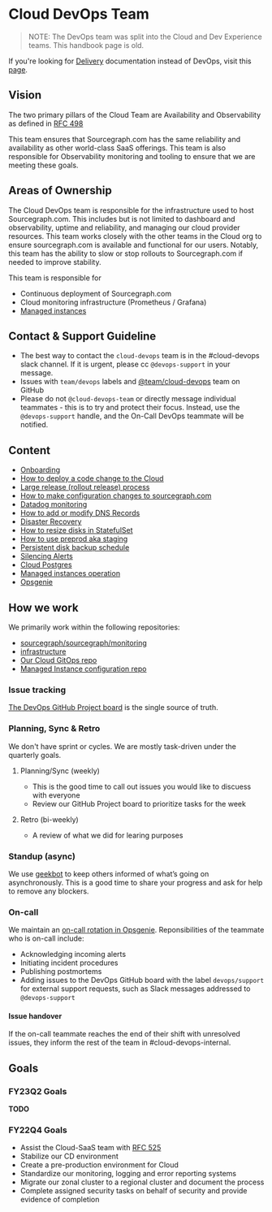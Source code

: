 # Cloud DevOps Team

> NOTE: The DevOps team was split into the Cloud and Dev Experience teams. This handbook page is old.

If you're looking for [Delivery] documentation instead of DevOps, visit this [page](../delivery/index.md).

## Vision

The two primary pillars of the Cloud Team are Availability and Observability as defined in [RFC 498](https://docs.google.com/document/d/1FOuWZk6wdL7vOA09pb8ILyBYuQ8tEe5saAxebjKduBw/edit#heading=h.trqab8y0kufp)

This team ensures that Sourcegraph.com has the same reliability and availability as other world-class SaaS offerings.
This team is also responsible for Observability monitoring and tooling to ensure that we are meeting these goals.

## Areas of Ownership

The Cloud DevOps team is responsible for the infrastructure used to host Sourcegraph.com. This includes but is not limited to dashboard and observability, uptime and reliability, and managing our cloud provider resources.
This team works closely with the other teams in the Cloud org to ensure sourcegraph.com is available and functional for our users.
Notably, this team has the ability to slow or stop rollouts to Sourcegraph.com if needed to improve stability.

This team is responsible for

- Continuous deployment of Sourcegraph.com
- Cloud monitoring infrastructure (Prometheus / Grafana)
- [Managed instances](./managed/index.md)

## Contact & Support Guideline

- The best way to contact the `cloud-devops` team is in the #cloud-devops slack channel. If it is urgent, please cc `@devops-support` in your message.
- Issues with `team/devops` labels and [@team/cloud-devops](https://github.com/orgs/sourcegraph/teams/cloud-devops) team on GitHub
- Please do not `@cloud-devops-team` or directly message individual teammates - this is to try and protect their focus. Instead, use the `@devops-support` handle, and the On-Call DevOps teammate will be notified.

## Content

- [Onboarding](onboarding.md)
- [How to deploy a code change to the Cloud](deploy-code-change.md)
- [Large release (rollout release) process](deploy-code-change.md#large-releases-to-cloud-rollup-releases)
- [How to make configuration changes to sourcegraph.com](update_sg_website_config.md)
- [Datadog monitoring](datadog.md)
- [How to add or modify DNS Records](dns.md)
- [Disaster Recovery](disaster-recovery.md)
- [How to resize disks in StatefulSet](resize-disks-in-statefulset.md)
- [How to use preprod aka staging](preprod.md)
- [Persistent disk backup schedule](persistent-disk-backup-schedule.md)
- [Silencing Alerts](silencing-alerts.md)
- [Cloud Postgres](cloud-postgres.md)
- [Managed instances operation](./managed/index.md)
- [Opsgenie](opsgenie.md)

## How we work

We primarily work within the following repositories:

- [sourcegraph/sourcegraph/monitoring](https://github.com/sourcegraph/sourcegraph/tree/main/monitoring)
- [infrastructure](https://github.com/sourcegraph/infrastructure)
- [Our Cloud GitOps repo](https://github.com/sourcegraph/deploy-sourcegraph-cloud)
- [Managed Instance configuration repo](https://github.com/sourcegraph/deploy-sourcegraph-managed)

### Issue tracking

[The DevOps GitHub Project board](https://github.com/orgs/sourcegraph/projects/220/views/23) is the single source of truth.

### Planning, Sync & Retro

We don't have sprint or cycles. We are mostly task-driven under the quarterly goals.

1. Planning/Sync (weekly)

   - This is the good time to call out issues you would like to discuess with everyone
   - Review our GitHub Project board to prioritize tasks for the week

1. Retro (bi-weekly)

   - A review of what we did for learing purposes

### Standup (async)

We use [geekbot](https://app.geekbot.com/dashboard/standup/97887/view) to keep others informed of what’s going on asynchronously. This is a good time to share your progress and ask for help to remove any blockers.

### On-call

We maintain an [on-call rotation in Opsgenie](https://sourcegraph.app.opsgenie.com/teams/dashboard/9ec2825d-38da-4e2b-bdec-a0c03d11d420/main). Reponsibilities of the teammate who is on-call include:

- Acknowledging incoming alerts
- Initiating incident procedures
- Publishing postmortems
- Adding issues to the DevOps GitHub board with the label `devops/support` for external support requests, such as Slack messages addressed to `@devops-support`

#### Issue handover

If the on-call teammate reaches the end of their shift with unresolved issues, they inform the rest of the team in #cloud-devops-internal.

## Goals

### FY23Q2 Goals

**TODO**

### FY22Q4 Goals

- Assist the Cloud-SaaS team with [RFC 525](https://docs.google.com/document/d/1FgrB6VIFT9eNQHmL4C0zipS9Vr8jfQ5n5IASy17gT7c/edit#heading=h.trqab8y0kufp)
- Stabilize our CD environment
- Create a pre-production environment for Cloud
- Standardize our monitoring, logging and error reporting systems
- Migrate our zonal cluster to a regional cluster and document the process
- Complete assigned security tasks on behalf of security and provide evidence of completion

[delivery]: ../delivery/index.md

